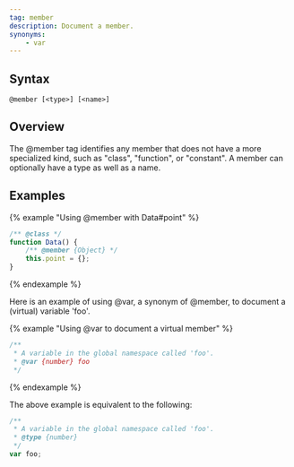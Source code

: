 ```yaml
---
tag: member
description: Document a member.
synonyms:
    - var
---
```


## Syntax
`@member [<type>] [<name>]`


## Overview

The @member tag identifies any member that does not have a more specialized kind, such as "class",
"function", or "constant". A member can optionally have a type as well as a name.


## Examples

{% example "Using @member with Data#point" %}

```js
/** @class */
function Data() {
    /** @member {Object} */
    this.point = {};
}
```
{% endexample %}

Here is an example of using @var, a synonym of @member, to document a (virtual) variable 'foo'.

{% example "Using @var to document a virtual member" %}

```js
/**
 * A variable in the global namespace called 'foo'.
 * @var {number} foo
 */
```
{% endexample %}

The above example is equivalent to the following:

```js
/**
 * A variable in the global namespace called 'foo'.
 * @type {number}
 */
var foo;
```
